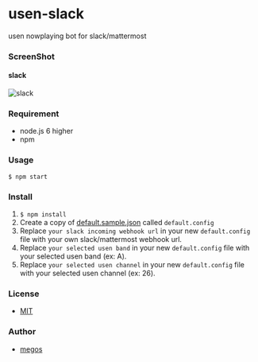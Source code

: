# usen-slack
usen nowplaying bot for slack/mattermost

### ScreenShot

#### slack
![slack](https://github.com/megos/usen-slack/wiki/images/screenshot_slack.png)

### Requirement
- node.js 6 higher
- npm

### Usage
```
$ npm start
```

### Install
1. `$ npm install`
2. Create a copy of [default.sample.json](config/default.sample.json) called `default.config`
3. Replace `your slack incoming webhook url` in your new `default.config` file with your own slack/mattermost webhook url.
4. Replace `your selected usen band` in your new `default.config` file with your selected usen band (ex: A).
5. Replace `your selected usen channel` in your new `default.config` file with your selected usen channel (ex: 26).

### License
- [MIT](LICENSE)

### Author
- [megos](https://github.com/megos)